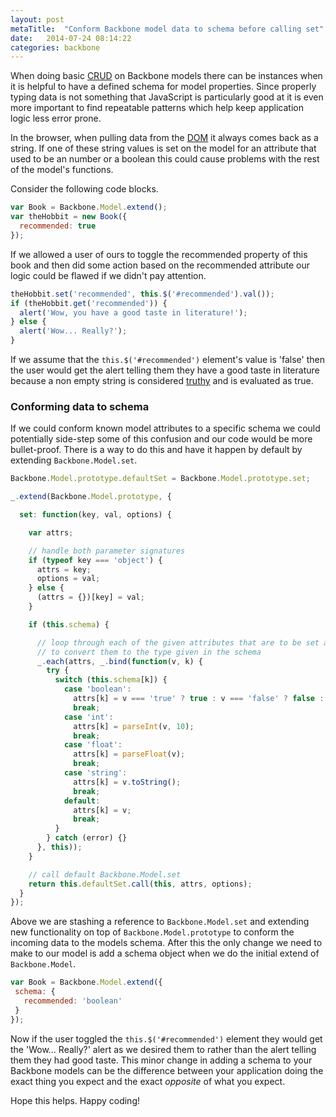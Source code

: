 ```yaml
---
layout: post
metaTitle:  "Conform Backbone model data to schema before calling set"
date:   2014-07-24 08:14:22
categories: backbone
---
```


When doing basic [CRUD](http://en.wikipedia.org/wiki/Create,_read,_update_and_delete) on Backbone models there can be instances when it is helpful to have a defined schema for model properties. Since properly typing data is not something that JavaScript is particularly good at it is even more important to find repeatable patterns which help keep application logic less error prone.

In the browser, when pulling data from the [DOM](http://en.wikipedia.org/wiki/Document_Object_Model) it always comes back as a string. If one of these string values is set on the model for an attribute that used to be an number or a boolean this could cause problems with the rest of the model's functions.

Consider the following code blocks.

```javascript
var Book = Backbone.Model.extend();
var theHobbit = new Book({
  recommended: true
});
```

If we allowed a user of ours to toggle the recommended property of this book and then did some action based on the recommended attribute our logic could be flawed if we didn't pay attention.

```javascript
theHobbit.set('recommended', this.$('#recommended').val());
if (theHobbit.get('recommended')) {
  alert('Wow, you have a good taste in literature!');
} else {
  alert('Wow... Really?');
}
```

If we assume that the `this.$('#recommended')` element's value is 'false' then the user would get the alert telling them they have a good taste in literature because a non empty string is considered [truthy](http://james.padolsey.com/javascript/truthy-falsey/) and is evaluated as true.

### Conforming data to schema

If we could conform known model attributes to a specific schema we could potentially side-step some of this confusion and our code would be more bullet-proof. There is a way to do this and have it happen by default by extending `Backbone.Model.set`.

```javascript
Backbone.Model.prototype.defaultSet = Backbone.Model.prototype.set;

_.extend(Backbone.Model.prototype, {

  set: function(key, val, options) {

    var attrs;

    // handle both parameter signatures
    if (typeof key === 'object') {
      attrs = key;
      options = val;
    } else {
      (attrs = {})[key] = val;
    }

    if (this.schema) {

      // loop through each of the given attributes that are to be set and attempt
      // to convert them to the type given in the schema
      _.each(attrs, _.bind(function(v, k) {
        try {
          switch (this.schema[k]) {
            case 'boolean':
              attrs[k] = v === 'true' ? true : v === 'false' ? false : v;
              break;
            case 'int':
              attrs[k] = parseInt(v, 10);
              break;
            case 'float':
              attrs[k] = parseFloat(v);
              break;
            case 'string':
              attrs[k] = v.toString();
              break;
            default:
              attrs[k] = v;
              break;
          }
        } catch (error) {}
      }, this));
    }

    // call default Backbone.Model.set
    return this.defaultSet.call(this, attrs, options);
  }
});
```

Above we are stashing a reference to `Backbone.Model.set` and extending new functionality on top of `Backbone.Model.prototype` to conform the incoming data to the models schema. After this the only change we need to make to our model is add a schema object when we do the initial extend of `Backbone.Model`.

 ```javascript
var Book = Backbone.Model.extend({
  schema: {
    recommended: 'boolean'
  }
});
```

Now if the user toggled the `this.$('#recommended')` element they would get the 'Wow... Really?' alert as we desired them to rather than the alert telling them they had good taste. This minor change in adding a schema to your Backbone models can be the difference between your application doing the exact thing you expect and the exact *opposite* of what you expect.

Hope this helps. Happy coding!
